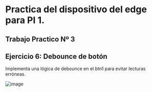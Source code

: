 # Practica del dispositivo del edge para PI 1.

## Trabajo Practico Nº 3

## Ejercicio 6: Debounce de botón

Implementa una lógica de debounce en el btn1 para evitar lecturas erróneas.

![image](./assets/ejercicio6.PNG)
